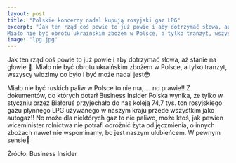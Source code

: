 ```yaml
---
layout: post
title: "Polskie koncerny nadal kupują rosyjski gaz LPG"
excerpt: "Jak ten rząd coś powie to już powie i aby dotrzymać słowa, aż stanie na głowie 💪.
Miało nie być obrotu ukraińskim zbożem w Polsce, a tylko tranzyt, wszyscy widzimy co było i być może nadal jest😳"
image: "lpg.jpg"
---
```


Jak ten rząd coś powie to już powie i aby dotrzymać słowa, aż stanie na głowie 💪.
Miało nie być obrotu ukraińskim zbożem w Polsce, a tylko tranzyt, wszyscy widzimy co było i być może nadal jest😳

Miało nie być ruskich paliw w Polsce to nie ma, … no prawie‼️
Z dokumentów, do których dotarł Business Insider Polska wynika, że tylko w styczniu przez Białoruś przyjechało do nas koleją 74,7 tys. ton rosyjskiego gazu płynnego LPG używanego w naszym kraju przede wszystkim jako autogaz‼️ No może dla niektórych gaz to nie paliwo, może ktoś, jak pewien wiceminister rolnictwa nie potrafi odróżnić żyta od jęczmienia, o innych zbożach nawet nie wspominamy, bo jest naszym ulubieńcem. W pewnym sensie🤔
	
Źródło: Business Insider
